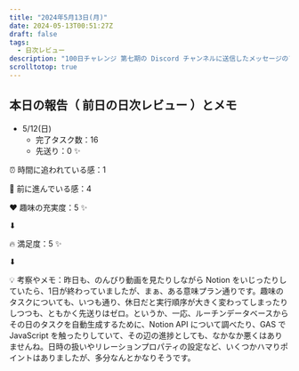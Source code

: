 ```yaml
---
title: "2024年5月13日(月)"
date: 2024-05-13T00:51:27Z
draft: false
tags:
  - 日次レビュー
description: "100日チャレンジ 第七期の Discord チャンネルに送信したメッセージのアーカイブ"
scrolltotop: true
---
```


## 本日の報告（ 前日の日次レビュー ）とメモ

- 5/12(日)
  - 完了タスク数：16
  - 先送り：0 ✨

⏰ 時間に追われている感：1

💪 前に進んでいる感：4

❤️ 趣味の充実度：5 ✨

⬇︎

🔥 満足度：5 ✨

⬇︎

💡 考察やメモ：昨日も、のんびり動画を見たりしながら Notion をいじったりしていたら、1日が終わっていましたが、まぁ、ある意味プラン通りです。趣味のタスクについても、いつも通り、休日だと実行順序が大きく変わってしまったりしつつも、ともかく先送りはゼロ。というか、一応、ルーチンデータベースからその日のタスクを自動生成するために、Notion API について調べたり、GAS で JavaScript を触ったりしていて、その辺の進捗としても、なかなか悪くはありませんね。日時の扱いやリレーションプロパティの設定など、いくつかハマりポイントはありましたが、多分なんとかなりそうです。
